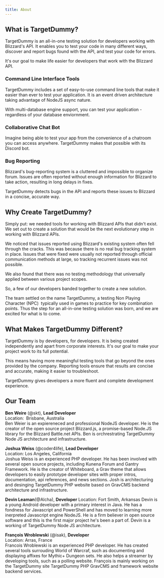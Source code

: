 ```yaml
---
title: About
---
```


## What is TargetDummy?

TargetDummy is an all-in-one testing solution for developers working with Blizzard's API. It enables you to test your code in many different ways, discover and report bugs found with the API, and test your code for errors.

It's our goal to make life easier for developers that work with the Blizzard API. 

### Command Line Interface Tools

TargetDummy includes a set of easy-to-use command line tools that make it easier than ever to test your application. It is an event driven architecture taking advantage of NodeJS async nature.

With multi-database engine support, you can test your application - regardless of your database enviornment.

### Collaborative Chat Bot

Imagine being able to test your app from the convenience of a chatroom you can access anywhere. TargetDummy makes that possible with its Discord bot.

### Bug Reporting

Blizzard's bug-reporting system is a cluttered and impossible to organize forum. Issues are often reported without enough information for Blizzard to take action, resulting in long delays in fixes.

TargetDummy detects bugs in the API and reports these issues to Blizzard in a concise, accurate way.

## Why Create TargetDummy?

Simply put: we needed tools for working with Blizzard APIs that didn't exist. We set out to create a solution that would be the next evolutionary step in working with Blizzard APIs.

We noticed that issues reported using Blizzard's existing system often fell through the cracks. This was because there is no real bug tracking system in place. Issues that were fixed were usually not reported through official communication methods at large, so tracking recurrent issues was not possible.

We also found that there was no testing methodology that universally applied between various project scopes.

So, a few of our developers banded together to create a new solution.

The team settled on the name TargetDummy, a testing Non Playing Character (NPC)  typically used in games to practice for key combination points. Thus the step for an all-in-one testing solution was born, and we are excited for what is to come.

## What Makes TargetDummy Different?

TargetDummy is by developers, for developers. It is being created independently and apart from corporate interests. It's our goal to make your project work to its full potential. 

This means having more meaningful testing tools that go beyond the ones provided by the company. Reporting tools ensure that results are concise and accurate, making it easier to troubleshoot.

TargetDummy gives developers a more fluent and complete development experience.

## Our Team

**Ben Weire** (@skt), **Lead Developer**  
Location:  Brisbane, Australia  
Ben Weier is an expiereneced and professional NodeJS developer. He is the creator of the open source project Blizzard.js, a promise-based Node.JS library for the Blizzard Battle.net APIs. Ben is orchrestrating TargetDummy Node JS architecture and infrastructure.  

**Joshua Weiss** (@coder4life), **Lead Developer**    
Location: Los Angeles, California  
Joshua Weiss is an experienced PHP developer. He has been involved with several open source projects, including Kunena Forum and Gantry Framework. He is the creator of Whiteboard, a Grav theme that allows developers to easily prototype developer sites with proper intros, documentation, api references, and news sections. Josh is architecturing and desinging TargetDummy PHP website based on GravCMS backend architecture and infrastructure.

**Devin Leaman**(@Alcha), **Developer**
Location: Fort Smith, Arkansas
Devin is a young Android developer with a primary interest in Java. He has a fondness for Javascript and PowerShell and has moved to learning more inerpreted Javascript engine NodeJS. He is a firm believer in open source software and this is the first major project he's been a part of. Devin is a working of TargetDummy Node JS architecture.

**François Wroblewski** (@isak), **Developer**   
Location: Arras, France  
Francois Wroblewski is an experienced PHP developer. He has created several tools surrouding World of Warcraf, such as documenting and displaying affixes for Mythic+ Dungeon sets. He also helps a streamer by developing tools, such as a polling website. François is mainly working on the TargetDummy site TargetDummy PHP GravCMS and framework website backend services.
